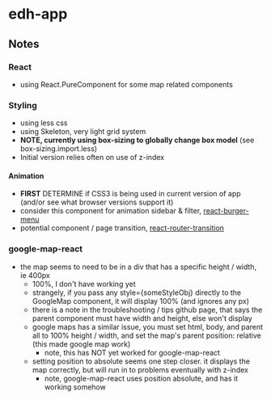 # edh-app


## Notes
### React
* using React.PureComponent for some map related components

### Styling
* using less css
* using Skeleton, very light grid system
* __NOTE, currently using box-sizing to globally change box model__ (see box-sizing.import.less)
* Initial version relies often on use of z-index
#### Animation
* __FIRST__ DETERMINE if CSS3 is being used in current version of app (and/or see what browser versions support it)
* consider this component for animation sidebar & filter, [react-burger-menu](https://github.com/negomi/react-burger-menu)
* potential component / page transition, [react-router-transition](https://www.npmjs.com/package/react-router-transition)
    

### google-map-react
* the map seems to need to be in a div that has a specific height / width, ie 400px
    * 100%, I don't have working yet
    * strangely, if you pass any style={someStyleObj} directly to the GoogleMap component, it will display 100% (and ignores any px)
    * there is a note in the troubleshooting / tips github page, that says the parent component must have width and height, else won't display
    * google maps has a similar issue, you must set html, body, and parent all to 100% height / width, and set the map's parent position: relative (this made google map work)
        * note, this has NOT yet worked for google-map-react
    * setting position to absolute seems one step closer. it displays the map correctly, but will run in to problems eventually with z-index
        * note, google-map-react uses position absolute, and has it working somehow
        